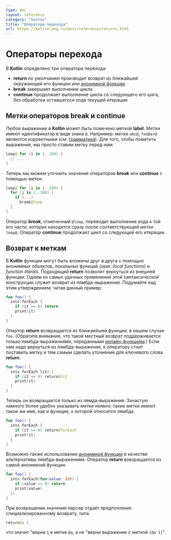 ```yaml
---
type: doc
layout: reference
category: "Syntax"
title: "Операторы перехода"
url: https://kotlinlang.ru/docs/reference/returns.html
---
```


<!--# Returns and Jumps-->
# Операторы перехода

<!--Kotlin has three structural jump operators-->
В <b>Kotlin</b> определено три оператора перехода:

<!--* **return** By default returns from the nearest enclosing function or [anonymous function](lambdas.html#anonymous-functions).
* **break**. Terminates the nearest enclosing loop.
* **continue**. Proceeds to the next step of the nearest enclosing loop.-->
* **return** по умолчанию производит возврат из ближайшей окружающей его функции или [анонимной функции](lambdas.md#anonymous-functions)
* **break** завершает выполнение цикла
* **continue** продолжает выполнение цикла со следующего его шага, без обработки оставшегося кода текущей итерации


<!--## Break and Continue Labels-->
## Метки операторов **break** и **continue**

<!--Any expression in Kotlin may be marked with a **label**.
Labels have the form of an identifier followed by the `@` sign, for example: `abc@`, `fooBar@` are valid labels (see the [grammar](grammar.html#label)).
To label an expression, we just put a label in front of it-->
Любое выражение в <b>Kotlin</b> может быть помечено меткой **label**.
Метки имеют идентификатор в виде знака `@`. Например: метки `abc@`, `fooBar@` являются корректными
(см. [грамматика](http://kotlinlang.org/docs/reference/grammar.html#label)). Для того, чтобы пометить выражение, мы просто ставим метку перед ним:

``` kotlin
loop@ for (i in 1..100) {
  // ...
}
```

<!--Now, we can qualify a **break** or a **continue** with a label:-->
Теперь мы можем уточнить значения операторов **break** или **continue** с помощью меток:

``` kotlin
loop@ for (i in 1..100) {
  for (j in 1..100) {
    if (...)
      break@loop
  }
}
```

<!--A **break** qualified with a label jumps to the execution point right after the loop marked with that label.
A **continue** proceeds to the next iteration of that loop.-->
Оператор **break**, отмеченный `@loop`, переводит выполнение кода к той его части, которая находится сразу после соответствующей метки `loop@`.
Оператор **continue** продолжает цикл со следующей его итерации.

<a name="return-at-labels"></a>

<!--## Return at Labels-->
## Возврат к меткам

<!--With function literals, local functions and object expression, functions can be nested in Kotlin. 
Qualified **return**s allow us to return from an outer function. 
The most important use case is returning from a lambda expression. Recall that when we write this:-->
В <b>Kotlin</b> функции могут быть вложены друг в друга с помощью анонимных объектов, локальных функций (ориг.:_local functions_) и _function literals_.
Подходящий **return** позволит вернуться из внешней функции.
Одним из самых удачных применений этой синтаксической конструкции служит возврат из лямбда-выражения. Подумайте над этим утверждением, читая данный пример:

``` kotlin
fun foo() {
  ints.forEach {
    if (it == 0) return
    print(it)
  }
}
```

<!--The **return** expression returns from the nearest enclosing function, i.e. `foo`.
(Note that such non-local returns are supported only for lambda expressions passed to [inline functions](inline-functions.html).)
If we need to return from a lambda expression, we have to label it and qualify the **return**:-->
Опертор **return** возвращается из ближаейшей функции, в нашем случае `foo`.
(Обратите внимание, что такой местный возврат поддерживается только лямбда-выражениями, переданными [инлайн-функциям](http://kotlinlang.org/docs/reference/inline-functions.html).) Если нам надо вернуться из лямбда-выражения, к оператору стоит поставить метку и тем самым сделать уточнение для ключевого слова **return**:

``` kotlin
fun foo() {
  ints.forEach lit@ {
    if (it == 0) return@lit
    print(it)
  }
}
```

<!--Now, it returns only from the lambda expression. Oftentimes it is more convenient to use implicits labels:
such a label has the same name as the function to which the lambda is passed.-->
Теперь он возвращается только из лямда-выражения. Зачастую намного более удобно указывать метки неявно: такие метки имеют такое же имя, как и функция, к которой относится лямбда.  

``` kotlin
fun foo() {
  ints.forEach {
    if (it == 0) return@forEach
    print(it)
  }
}
```

<!--Alternatively, we can replace the lambda expression with an [anonymous function](lambdas.html#anonymous-functions).
A **return** statement in an anomymous function will return from the anonymous function itself.-->
Возможно также использование [анонимной функции](http://kotlinlang.org/docs/reference/lambdas.html#anonymous-functions) в качестве альтернативы лямбда-выражениям. Оператор **return** вовзращается из самой анонимной функции.

``` kotlin
fun foo() {
  ints.forEach(fun(value: Int) {
    if (value == 0) return
    print(value)
  })
}
```

<!--When returning a value, the parser gives preference to the qualified return, i.e.-->
При возвращении значения парсер отдаёт предпочтение специализированному возврату, типа

``` kotlin
return@a 1
```

<!--means "return `1` at label `@a`" and not "return a labeled expression `(@a 1)`".-->
что значит "верни `1` в метке `@a`, а не "верни выражение с меткой `(@a 1)`".

